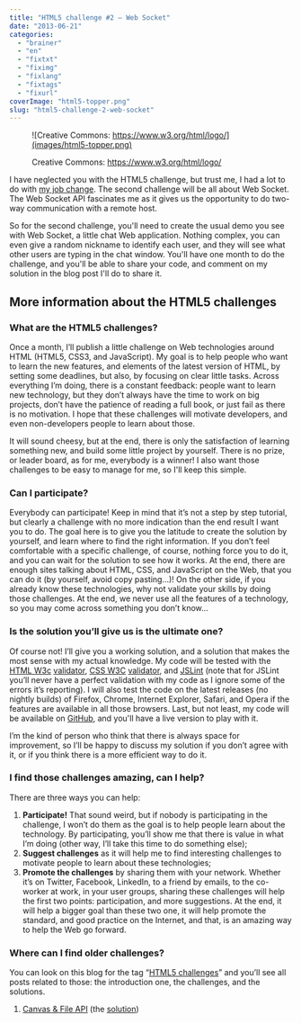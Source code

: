 ```yaml
---
title: "HTML5 challenge #2 – Web Socket"
date: "2013-06-21"
categories: 
  - "brainer"
  - "en"
  - "fixtxt"
  - "fiximg"
  - "fixlang"
  - "fixtags"
  - "fixurl"
coverImage: "html5-topper.png"
slug: "html5-challenge-2-web-socket"
---
```


<figure>

![Creative Commons: https://www.w3.org/html/logo/](images/html5-topper.png)

<figcaption>

Creative Commons: https://www.w3.org/html/logo/

</figcaption>

</figure>

I have neglected you with the HTML5 challenge, but trust me, I had a lot to do with [my job change](http://fred.dev/im-joining-mozilla/ "I’m joining Mozilla"). The second challenge will be all about Web Socket. The Web Socket API fascinates me as it gives us the opportunity to do two-way communication with a remote host.

So for the second challenge, you'll need to create the usual demo you see with Web Socket, a little chat Web application. Nothing complex, you can even give a random nickname to identify each user, and they will see what other users are typing in the chat window. You'll have one month to do the challenge, and you'll be able to share your code, and comment on my solution in the blog post I'll do to share it.

## More information about the HTML5 challenges

### What are the HTML5 challenges?

Once a month, I’ll publish a little challenge on Web technologies around HTML (HTML5, CSS3, and JavaScript). My goal is to help people who want to learn the new features, and elements of the latest version of HTML, by setting some deadlines, but also, by focusing on clear little tasks. Across everything I’m doing, there is a constant feedback: people want to learn new technology, but they don’t always have the time to work on big projects, don’t have the patience of reading a full book, or just fail as there is no motivation. I hope that these challenges will motivate developers, and even non-developers people to learn about those.

It will sound cheesy, but at the end, there is only the satisfaction of learning something new, and build some little project by yourself. There is no prize, or leader board, as for me, everybody is a winner! I also want those challenges to be easy to manage for me, so I'll keep this simple.

### Can I participate?

Everybody can participate! Keep in mind that it’s not a step by step tutorial, but clearly a challenge with no more indication than the end result I want you to do. The goal here is to give you the latitude to create the solution by yourself, and learn where to find the right information. If you don’t feel comfortable with a specific challenge, of course, nothing force you to do it, and you can wait for the solution to see how it works. At the end, there are enough sites talking about HTML, CSS, and JavaScript on the Web, that you can do it (by yourself, avoid copy pasting…)! On the other side, if you already know these technologies, why not validate your skills by doing those challenges. At the end, we never use all the features of a technology, so you may come across something you don’t know…

### Is the solution you’ll give us is the ultimate one?

Of course not! I’ll give you a working solution, and a solution that makes the most sense with my actual knowledge. My code will be tested with the [HTML W3c](https://validator.w3.org/) [validator](https://validator.w3.org/), [CSS W3C](https://jigsaw.w3.org/css-validator/) [validator](https://jigsaw.w3.org/css-validator/), and [JSLint](https://www.jslint.com/) (note that for JSLint you’ll never have a perfect validation with my code as I ignore some of the errors it’s reporting). I will also test the code on the latest releases (no nightly builds) of Firefox, Chrome, Internet Explorer, Safari, and Opera if the features are available in all those browsers. Last, but not least, my code will be available on [GitHub](https://github.com/fharper), and you'll have a live version to play with it.

I’m the kind of person who think that there is always space for improvement, so I’ll be happy to discuss my solution if you don’t agree with it, or if you think there is a more efficient way to do it.

### I find those challenges amazing, can I help?

There are three ways you can help:

1. **Participate!** That sound weird, but if nobody is participating in the challenge, I won’t do them as the goal is to help people learn about the technology. By participating, you’ll show me that there is value in what I’m doing (other way, I’ll take this time to do something else);
2. **Suggest challenges** as it will help me to find interesting challenges to motivate people to learn about these technologies;
3. **Promote the challenges** by sharing them with your network. Whether it’s on Twitter, Facebook, LinkedIn, to a friend by emails, to the co-worker at work, in your user groups, sharing these challenges will help the first two points: participation, and more suggestions. At the end, it will help a bigger goal than these two one, it will help promote the standard, and good practice on the Internet, and that, is an amazing way to help the Web go forward.

### Where can I find older challenges?

You can look on this blog for the tag “[HTML5 challenges](https://fred.dev/tag/html5-challenges/)” and you’ll see all posts related to those: the introduction one, the challenges, and the solutions.

1. [Canvas & File API](https://fred.dev/html5-challenge-1-canvas-file-api/) (the [solution](https://fred.dev/html5-challenge-1-the-result/))
